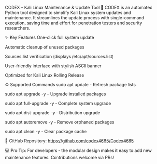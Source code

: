 CODEX - Kali Linux Maintenance & Update Tool 🔧
CODEX is an automated Python tool designed to simplify Kali Linux system updates and maintenance. It streamlines the update process with single-command execution, saving time and effort for penetration testers and security researchers.

✨ Key Features
One-click full system update

Automatic cleanup of unused packages

Sources.list verification (displays /etc/apt/sources.list)

User-friendly interface with stylish ASCII banner

Optimized for Kali Linux Rolling Release

⚙️ Supported Commands
sudo apt update - Refresh package lists

sudo apt upgrade -y - Upgrade installed packages

sudo apt full-upgrade -y - Complete system upgrade

sudo apt dist-upgrade -y - Distribution upgrade

sudo apt autoremove -y - Remove orphaned packages

sudo apt clean -y - Clear package cache

🔗 GitHub Repository:
https://github.com/codex4665/Codex4665

💻 Pro Tip: For developers - the modular design makes it easy to add new maintenance features. Contributions welcome via PRs!
